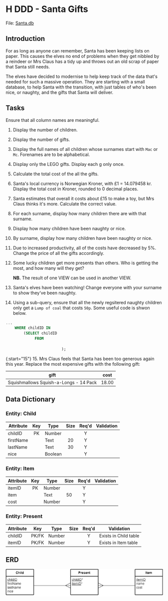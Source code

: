 # H DDD - Santa Gifts

File: [Santa.db](../../../n5/ddd/N5-DDD-Santa-Gifts/assets/Santa.db "Download file")

## Introduction

For as long as anyone can remember, Santa has been keeping lists on paper.  This causes the elves no end of problems when they get nibbled by a reindeer or Mrs Claus has a tidy up and throws out an old scrap of paper that Santa still needs.

The elves have decided to modernise to help keep track of the data that's needed for such a massive operation.  They are starting with a small database, to help Santa with the transition, with just tables of who's been nice, or naughty, and the gifts that Santa will deliver.


## Tasks

Ensure that all column names are meaningful.

1. Display the number of children.

2. Display the number of gifts.

3. Display the full names of all children whose surnames start with `Mac` or `Mc`.  Forenames are to be alphabetical.

4. Display only the LEGO gifts.  Display each g only once.

5. Calculate the total cost of the all the gifts.

6. Santa's local currency is Norwegian Kroner, with £1 = 14.079458 kr.  Display the total cost in Kroner, rounded to 0 decimal places.

7. Santa estimates that overall it costs about £15 to make a toy, but Mrs Claus thinks it's more.  Calculate the correct value.

8. For each surname, display how many children there are with that surname.

9. Display how many children have been naughty or nice.

10. By surname, display how many children have been naughty or nice.

11. Due to increased productivity, all of the costs have decreased by 5%.  Change the price of all the gifts accordingly.

12. Some lucky children get more presents than others. Who is getting the most, and how many will they get?

    __NB.__ The result of one VIEW can be used in another VIEW.
	
13. Santa's elves have been watching!  Change everyone with your surname to show they've been naughty.

14. Using a sub-query, ensure that all the newly regsitered naughty children only get a `Lump of coal` that costs `50p`.  Some useful code is shwon below.

``` sql
...
    WHERE childID IN 
        (SELECT childID
             FROM 

                         );
```

{:start="15"}
15. Mrs Claus feels that Santa has been too generous again this year.  Replace the most expensive gifts with the following gift:

| gift                                   | cost |
| ----                                   | ---- |
| Squishmallows Squish-a-Longs - 14 Pack | 18.00 |





## Data Dictionary

### Entity: Child

| Attribute | Key   | Type    | Size  | Req'd | Validation |
| --------- | :---: | ----    | :---: | :---: | ---------- |
| childID   | PK    | Number  |       | Y     | |
| firstName |       | Text    | 20    | Y     | |
| lastName  |       | Text    | 30    | Y     | |
| nice      |       | Boolean |       | Y     | |

### Entity: Item

| Attribute | Key   | Type   | Size  | Req'd | Validation |
| --------- | :---: | ----   | :---: | :---: | ---------- |
| itemID    | PK    | Number |       | Y     | |
| item      |       | Text   | 50    | Y     | |
| cost      |       | Number |       | Y     | |

### Entity: Present

| Attribute | Key   | Type   | Size  | Req'd | Validation |
| --------- | :---: | ----   | :---: | :---: | ---------- |
| childID   | PK/FK | Number |       | Y     | Exists in Child table |
| itemID    | PK/FK | Number |       | Y     | Exists in Item table |


## ERD

![ERD 1:M](assets/Diagrams/ERD-ChildItem.png)
